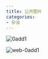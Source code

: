 ```yaml
---
title: 公共图片
categories:
- 杂谈
---
```


![0add1](https://cdn.fangyuanxiaozhan.com/assets/1694245676657weCQiBaT.png)

![web-0add1](https://cdn.fangyuanxiaozhan.com/assets/1694245679443hC5AG8Pj.jpeg)